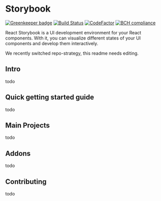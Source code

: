 # Storybook
[![Greenkeeper badge](https://badges.greenkeeper.io/storybooks/react-storybook.svg)](https://greenkeeper.io/)
[![Build Status](https://travis-ci.org/storybooks/react-storybook.svg?branch=master)](https://travis-ci.org/storybooks/react-storybook)
[![CodeFactor](https://www.codefactor.io/repository/github/storybooks/react-storybook/badge)](https://www.codefactor.io/repository/github/storybooks/react-storybook)
[![BCH compliance](https://bettercodehub.com/edge/badge/storybooks/storybook)](https://bettercodehub.com/results/storybooks/storybook)

React Storybook is a UI development environment for your React components. With it, you can visualize different states of your UI components and develop them interactively.

We recently switched repo-strategy, this readme needs editing.

## Intro
todo

## Quick getting started guide
todo

## Main Projects
todo

## Addons
todo

## Contributing
todo
